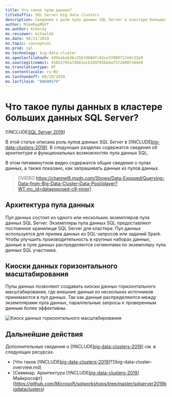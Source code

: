 ```yaml
---
title: Что такое пулы данных?
titleSuffix: SQL Server big data clusters
description: Сведения о роли пула данных SQL Server в кластере больших данных SQL Server, а также архитектуре и функциональных возможностях пула данных SQL.
author: MikeRayMSFT
ms.author: mikeray
ms.reviewer: mihaelab
ms.date: 08/21/2019
ms.topic: conceptual
ms.prod: sql
ms.technology: big-data-cluster
ms.openlocfilehash: 4d9eaba636c2567d60dfc62ce37080717e9c32e9
ms.sourcegitcommit: d1051f05a7db81ec62d9785bb6af572408f3d4e0
ms.translationtype: HT
ms.contentlocale: ru-RU
ms.lasthandoff: 08/20/2020
ms.locfileid: "88680579"
---
```

# <a name="what-are-data-pools-in-a-sql-server-big-data-cluster"></a>Что такое пулы данных в кластере больших данных SQL Server?

[!INCLUDE[SQL Server 2019](../includes/applies-to-version/sqlserver2019.md)]

В этой статье описана роль *пулов данных SQL Server* в [!INCLUDE[big-data-clusters-2019](../includes/ssbigdataclusters-ver15.md)]. В следующих разделах содержатся сведения об архитектуре и функциональных возможностях пула данных SQL.

В этом пятиминутном видео содержатся общие сведения о пулах данных, а также показано, как запрашивать данные из пулов данных.

> [!VIDEO https://channel9.msdn.com/Shows/Data-Exposed/Querying-Data-from-Big-Data-Cluster-Data-Pool/player?WT.mc_id=dataexposed-c9-niner]

## <a name="data-pool-architecture"></a>Архитектура пула данных

Пул данных состоит из одного или нескольких экземпляров пула данных SQL Server. Экземпляры пула данных SQL предоставляют постоянное хранилище SQL Server для кластера. Пул данных используется для приема данных из SQL-запросов или заданий Spark. Чтобы улучшить производительность в крупных наборах данных, данные в пуле данных распределяются сегментами по экземпляру пула данных SQL участника.

## <a name="scale-out-data-marts"></a>Киоски данных горизонтального масштабирования

Пулы данных позволяют создавать киоски данных горизонтального масштабирования, где внешние данные из нескольких источников принимаются в пул данных. Так как данные распределяются между экземплярами пула данных, параллельные запросы к проверенным данным более эффективны.

![Киоск данных горизонтального масштабирования](media/concept-data-pool/data-virtualization-improvements.png)

## <a name="next-steps"></a>Дальнейшие действия

Дополнительные сведения о [!INCLUDE[big-data-clusters-2019](../includes/ssbigdataclusters-ss-nover.md)] см. в следующих ресурсах.

- [Что такое [!INCLUDE[big-data-clusters-2019](../includes/ssbigdataclusters-ver15.md)]?](big-data-cluster-overview.md)
- [Семинар. Архитектура [!INCLUDE[big-data-clusters-2019](../includes/ssbigdataclusters-ss-nover.md)] Майкрософт](https://github.com/Microsoft/sqlworkshops/tree/master/sqlserver2019bigdataclusters)
